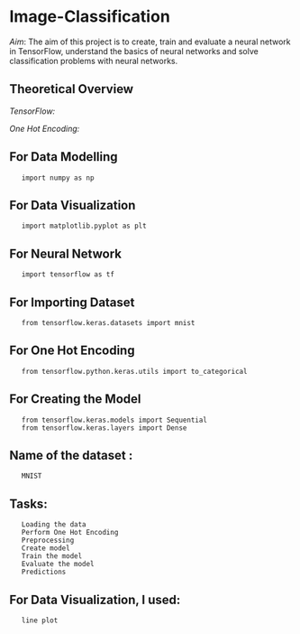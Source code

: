 # Image-Classification

*Aim*: The aim of this project is to create, train and evaluate a neural network in TensorFlow, understand the basics of neural networks and solve classification problems with neural networks.

## Theoretical Overview

*TensorFlow:* 

*One Hot Encoding:*

## For Data Modelling  
       import numpy as np
                    
## For Data Visualization
       import matplotlib.pyplot as plt
                 
## For Neural Network 
       import tensorflow as tf 

## For Importing Dataset
       from tensorflow.keras.datasets import mnist
                    
## For One Hot Encoding
       from tensorflow.python.keras.utils import to_categorical
                    
## For Creating the Model
       from tensorflow.keras.models import Sequential
       from tensorflow.keras.layers import Dense

## Name of the dataset : 
       MNIST
                    
## Tasks:
       Loading the data
       Perform One Hot Encoding
       Preprocessing
       Create model
       Train the model
       Evaluate the model
       Predictions

## For Data Visualization, I used:
       line plot
